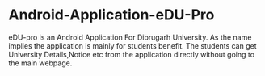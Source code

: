 # Android-Application-eDU-Pro
eDU-pro is an Android Application For Dibrugarh University. As the name implies the application is mainly for students benefit. The students can get University Details,Notice etc from the application directly without going to the main webpage.
